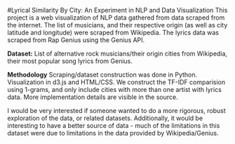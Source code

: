 #Lyrical Similarity By City: An Experiment in NLP and Data Visualization
This project is a web visualization of NLP data gathered from data scraped from the internet. The list of musicians, and their respective origin (as well as city latitude and longitude) were scraped from Wikipedia. The lyrics data was scraped from Rap Genius using the Genius API.

**Dataset:** List of alternative rock musicians/their origin cities from Wikipedia, their most popular song lyrics from Genius.

**Methodology** Scraping/dataset construction was done in Python. Visualization in d3.js and HTML/CSS.  We construct the TF-IDF comparision using 1-grams, and only include cities with more than one artist with lyrics data. More implementation details are visible in the source.

I would be very interested if someone wanted to do a more rigorous, robust exploration of the data, or related datasets. Additionally, it would be interesting to have a better source of data - much of the limitations in this dataset were due to limitations in the data provided by Wikipedia/Genius.